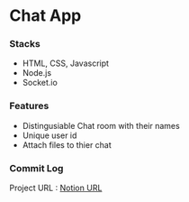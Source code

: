 # Chat App

### Stacks
* HTML, CSS, Javascript
* Node.js
* Socket.io

### Features
* Distingusiable Chat room with their names
* Unique user id
* Attach files to thier chat

### Commit Log



Project URL : [Notion URL](https://exciting-otter-a4d.notion.site/Chat-App-06abe6467c0b4183ae95c324d35d5902)
